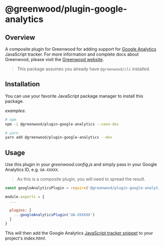 # @greenwood/plugin-google-analytics

## Overview
A composite plugin for Greenwood for adding support for [Google Analytics](https://developers.google.com/analytics/) JavaScript tracker. For more information and complete docs about Greenwood, please visit the [Greenwood website](https://www.greenwoodjs.io/docs).  

> This package assumes you already have `@greenwood/cli` installed.

## Installation
You can use your favorite JavaScript package manager to install this package.

_examples:_
```bash
# npm
npm -i @greenwood/plugin-google-analytics --save-dev

# yarn
yarn add @greenwood/plugin-google-analytics --dev
```

## Usage
Use this plugin in your _greenwood.config.js_ and simply pass in your Google Analytics ID, e.g. `UA-XXXXX`.

> As this is a composite plugin, you will need to spread the result.

```javascript
const googleAnalyticsPlugin = require('@greenwood/plugin-google-analytics');

module.exports = {
  ...

  plugins: [
    ...googleAnalyticsPlugin('UA-XXXXXX')
  ]
}
```

This will then add the Google Analytics [JavaScript tracker snippet](https://developers.google.com/analytics/devguides/collection/analyticsjs/) to your project's _index.html_.
